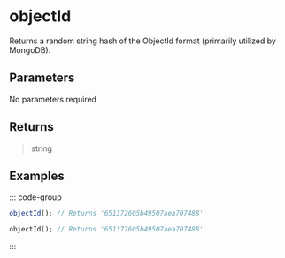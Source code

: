 # objectId <Lang dart js />

<NodeRequired en />

Returns a random string hash of the ObjectId format (primarily utilized by MongoDB).

## Parameters

No parameters required

## Returns

> string

## Examples

::: code-group

```javascript [JavaScript]
objectId(); // Returns '651372605b49507aea707488'
```

```dart [Dart]
objectId(); // Returns '651372605b49507aea707488'
```

:::
